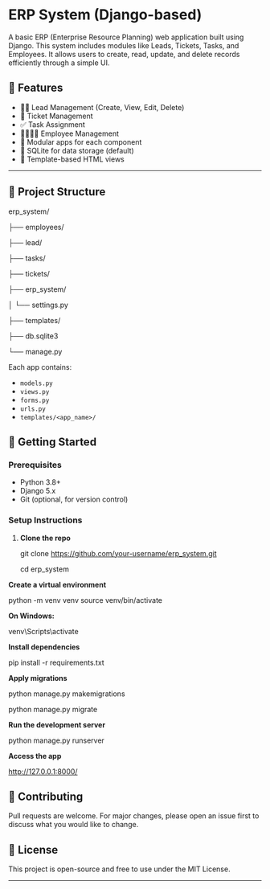 # ERP System (Django-based)

A basic ERP (Enterprise Resource Planning) web application built using Django. This system includes modules like Leads, Tickets, Tasks, and Employees. It allows users to create, read, update, and delete records efficiently through a simple UI.

## 🔧 Features

- 🧑‍💼 Lead Management (Create, View, Edit, Delete)
- 🎫 Ticket Management
- ✅ Task Assignment
- 👨‍👩‍👧‍👦 Employee Management
- 📁 Modular apps for each component
- 🧠 SQLite for data storage (default)
- 📄 Template-based HTML views

---
## 📁 Project Structure

erp_system/

├── employees/

├── lead/

├── tasks/

├── tickets/

├── erp_system/

│ └── settings.py

├── templates/

├── db.sqlite3

└── manage.py


Each app contains:
- `models.py`
- `views.py`
- `forms.py`
- `urls.py`
- `templates/<app_name>/`


## 🚀 Getting Started

### Prerequisites
- Python 3.8+
- Django 5.x
- Git (optional, for version control)

### Setup Instructions

1. **Clone the repo**

   git clone https://github.com/your-username/erp_system.git
   
   cd erp_system
   
**Create a virtual environment**

python -m venv venv
source venv/bin/activate  

**On Windows:**

venv\Scripts\activate

**Install dependencies**

pip install -r requirements.txt

**Apply migrations**

python manage.py makemigrations 

python manage.py migrate

**Run the development server**

python manage.py runserver

**Access the app**

http://127.0.0.1:8000/

## 🤝 Contributing
Pull requests are welcome. For major changes, please open an issue first to discuss what you would like to change.

## 📜 License
This project is open-source and free to use under the MIT License.

---
